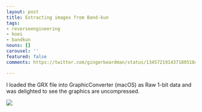 ```yaml
---
layout: post
title: Extracting images from Band-kun
tags:
- reverseengineering
- koei
- bandkun
nouns: []
carousel: ''
featured: false
comments: https://twitter.com/gingerbeardman/status/1345721914371805184

---
```

I loaded the GRX file into GraphicConverter (macOS) as Raw 1-bit data and was delighted to see the graphics are uncompressed.

![](https://pbs.twimg.com/media/Eqz2NbCXIAAf8O5.jpg)